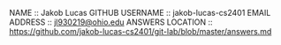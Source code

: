 NAME :: Jakob Lucas
GITHUB USERNAME :: jakob-lucas-cs2401
EMAIL ADDRESS :: jl930219@ohio.edu
ANSWERS LOCATION :: https://github.com/jakob-lucas-cs2401/git-lab/blob/master/answers.md